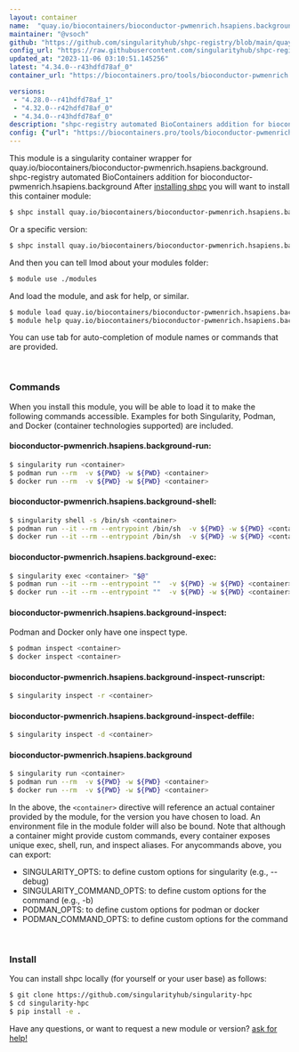 ```yaml
---
layout: container
name:  "quay.io/biocontainers/bioconductor-pwmenrich.hsapiens.background"
maintainer: "@vsoch"
github: "https://github.com/singularityhub/shpc-registry/blob/main/quay.io/biocontainers/bioconductor-pwmenrich.hsapiens.background/container.yaml"
config_url: "https://raw.githubusercontent.com/singularityhub/shpc-registry/main/quay.io/biocontainers/bioconductor-pwmenrich.hsapiens.background/container.yaml"
updated_at: "2023-11-06 03:10:51.145256"
latest: "4.34.0--r43hdfd78af_0"
container_url: "https://biocontainers.pro/tools/bioconductor-pwmenrich.hsapiens.background"

versions:
 - "4.28.0--r41hdfd78af_1"
 - "4.32.0--r42hdfd78af_0"
 - "4.34.0--r43hdfd78af_0"
description: "shpc-registry automated BioContainers addition for bioconductor-pwmenrich.hsapiens.background"
config: {"url": "https://biocontainers.pro/tools/bioconductor-pwmenrich.hsapiens.background", "maintainer": "@vsoch", "description": "shpc-registry automated BioContainers addition for bioconductor-pwmenrich.hsapiens.background", "latest": {"4.34.0--r43hdfd78af_0": "sha256:8702b3e942cb9645923142bd737604fac281ef142ee00df7762206e5dca4c6e7"}, "tags": {"4.28.0--r41hdfd78af_1": "sha256:97341cafd2a70fc45c51c7e3329499f887e53efee306e1fde9a1057176169637", "4.32.0--r42hdfd78af_0": "sha256:64b4cdef6d6684f96a01c5ac276a6bd23c719ca5c465360dc29c4ea8eace6467", "4.34.0--r43hdfd78af_0": "sha256:8702b3e942cb9645923142bd737604fac281ef142ee00df7762206e5dca4c6e7"}, "docker": "quay.io/biocontainers/bioconductor-pwmenrich.hsapiens.background"}
---
```


This module is a singularity container wrapper for quay.io/biocontainers/bioconductor-pwmenrich.hsapiens.background.
shpc-registry automated BioContainers addition for bioconductor-pwmenrich.hsapiens.background
After [installing shpc](#install) you will want to install this container module:


```bash
$ shpc install quay.io/biocontainers/bioconductor-pwmenrich.hsapiens.background
```

Or a specific version:

```bash
$ shpc install quay.io/biocontainers/bioconductor-pwmenrich.hsapiens.background:4.34.0--r43hdfd78af_0
```

And then you can tell lmod about your modules folder:

```bash
$ module use ./modules
```

And load the module, and ask for help, or similar.

```bash
$ module load quay.io/biocontainers/bioconductor-pwmenrich.hsapiens.background/4.34.0--r43hdfd78af_0
$ module help quay.io/biocontainers/bioconductor-pwmenrich.hsapiens.background/4.34.0--r43hdfd78af_0
```

You can use tab for auto-completion of module names or commands that are provided.

<br>

### Commands

When you install this module, you will be able to load it to make the following commands accessible.
Examples for both Singularity, Podman, and Docker (container technologies supported) are included.

#### bioconductor-pwmenrich.hsapiens.background-run:

```bash
$ singularity run <container>
$ podman run --rm  -v ${PWD} -w ${PWD} <container>
$ docker run --rm  -v ${PWD} -w ${PWD} <container>
```

#### bioconductor-pwmenrich.hsapiens.background-shell:

```bash
$ singularity shell -s /bin/sh <container>
$ podman run --it --rm --entrypoint /bin/sh  -v ${PWD} -w ${PWD} <container>
$ docker run --it --rm --entrypoint /bin/sh  -v ${PWD} -w ${PWD} <container>
```

#### bioconductor-pwmenrich.hsapiens.background-exec:

```bash
$ singularity exec <container> "$@"
$ podman run --it --rm --entrypoint ""  -v ${PWD} -w ${PWD} <container> "$@"
$ docker run --it --rm --entrypoint ""  -v ${PWD} -w ${PWD} <container> "$@"
```

#### bioconductor-pwmenrich.hsapiens.background-inspect:

Podman and Docker only have one inspect type.

```bash
$ podman inspect <container>
$ docker inspect <container>
```

#### bioconductor-pwmenrich.hsapiens.background-inspect-runscript:

```bash
$ singularity inspect -r <container>
```

#### bioconductor-pwmenrich.hsapiens.background-inspect-deffile:

```bash
$ singularity inspect -d <container>
```



#### bioconductor-pwmenrich.hsapiens.background

```bash
$ singularity run <container>
$ podman run --rm  -v ${PWD} -w ${PWD} <container>
$ docker run --rm  -v ${PWD} -w ${PWD} <container>
```


In the above, the `<container>` directive will reference an actual container provided
by the module, for the version you have chosen to load. An environment file in the
module folder will also be bound. Note that although a container
might provide custom commands, every container exposes unique exec, shell, run, and
inspect aliases. For anycommands above, you can export:

 - SINGULARITY_OPTS: to define custom options for singularity (e.g., --debug)
 - SINGULARITY_COMMAND_OPTS: to define custom options for the command (e.g., -b)
 - PODMAN_OPTS: to define custom options for podman or docker
 - PODMAN_COMMAND_OPTS: to define custom options for the command

<br>

### Install

You can install shpc locally (for yourself or your user base) as follows:

```bash
$ git clone https://github.com/singularityhub/singularity-hpc
$ cd singularity-hpc
$ pip install -e .
```

Have any questions, or want to request a new module or version? [ask for help!](https://github.com/singularityhub/singularity-hpc/issues)